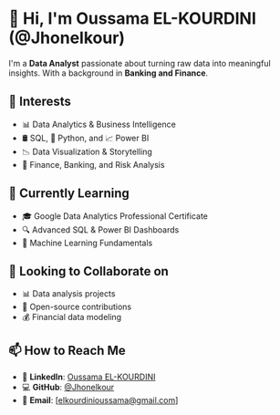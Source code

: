 # 👋 Hi, I'm Oussama EL-KOURDINI (@Jhonelkour)  

I'm a **Data Analyst** passionate about turning raw data into meaningful insights. With a background in **Banking and Finance**.  

## 👀 Interests  
- 📊 Data Analytics & Business Intelligence  
- 🛢️ SQL, 🐍 Python, and 📈 Power BI  
- 📉 Data Visualization & Storytelling  
- 🏦 Finance, Banking, and Risk Analysis  

## 🌱 Currently Learning  
- 🎓 Google Data Analytics Professional Certificate  
- 🔍 Advanced SQL & Power BI Dashboards  
- 🤖 Machine Learning Fundamentals  

## 💞️ Looking to Collaborate on  
- 📊 Data analysis projects  
- 🔗 Open-source contributions  
- 💰 Financial data modeling  

## 📫 How to Reach Me  
- 🔗 **LinkedIn**: [Oussama EL-KOURDINI](https://www.linkedin.com/in/oussama-el-kourdini/)  
- 💻 **GitHub**: [@Jhonelkour](https://github.com/Jhonelkour)  
- 📩 **Email**: [elkourdinioussama@gmail.com]
